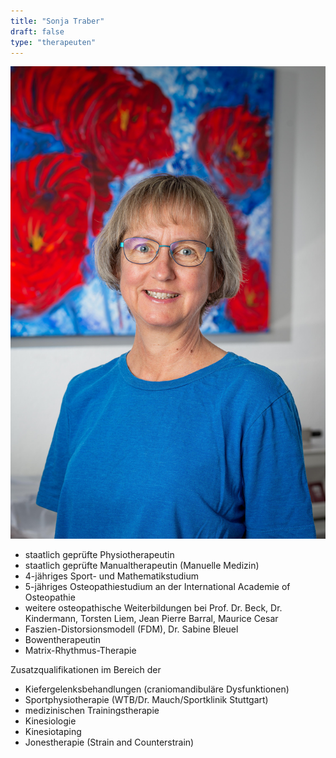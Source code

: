 ```yaml
---
title: "Sonja Traber"
draft: false
type: "therapeuten"
---
```

![Sonja Traber](/img/sonja.jpg) 

* staatlich geprüfte Physiotherapeutin
* staatlich geprüfte Manualtherapeutin (Manuelle Medizin)
* 4-jähriges Sport- und Mathematikstudium
* 5-jähriges Osteopathiestudium an der International Academie of Osteopathie
* weitere osteopathische Weiterbildungen bei Prof. Dr. Beck, Dr. Kindermann, Torsten Liem, Jean Pierre Barral, Maurice Cesar
* Faszien-Distorsionsmodell (FDM), Dr. Sabine Bleuel
* Bowentherapeutin
* Matrix-Rhythmus-Therapie

Zusatzqualifikationen im Bereich der

* Kiefergelenksbehandlungen (craniomandibuläre Dysfunktionen)
* Sportphysiotherapie (WTB/Dr. Mauch/Sportklinik Stuttgart)
* medizinischen Trainingstherapie
* Kinesiologie
* Kinesiotaping
* Jonestherapie (Strain and Counterstrain)
